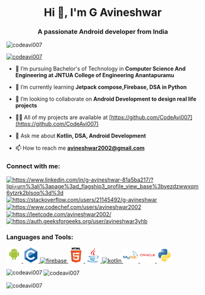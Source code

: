 <h1 align="center">Hi 👋, I'm G Avineshwar</h1>
<h3 align="center">A passionate Android developer from India</h3>

<p align="left"> <img src="https://komarev.com/ghpvc/?username=codeavi007&label=Profile%20views&color=0e75b6&style=flat" alt="codeavi007" /> </p>

<p align="left"> <a href="https://github.com/ryo-ma/github-profile-trophy"><img src="https://github-profile-trophy.vercel.app/?username=codeavi007" alt="codeavi007" /></a> </p>

- 🔭 I’m pursuing Bachelor's of Technology in **Computer Science And Engineering at JNTUA College of Engineering Anantapuramu**

- 🌱 I’m currently learning **Jetpack compose,Firebase, DSA in Python**

- 👯 I’m looking to collaborate on **Android Development to design real life projects**

- 👨‍💻 All of my projects are available at [https://github.com/CodeAvi007](https://github.com/CodeAvi007)

- 💬 Ask me about **Kotlin, DSA, Android Development**

- 📫 How to reach me **avineshwar2002@gmail.com**

<h3 align="left">Connect with me:</h3>
<p align="left">
<a href="https://linkedin.com/in/https://www.linkedin.com/in/g-avineshwar-81a5ba217/?lipi=urn%3ali%3apage%3ad_flagship3_profile_view_base%3byezdzwwxqm6ytzrk2blsoq%3d%3d" target="blank"><img align="center" src="https://raw.githubusercontent.com/rahuldkjain/github-profile-readme-generator/master/src/images/icons/Social/linked-in-alt.svg" alt="https://www.linkedin.com/in/g-avineshwar-81a5ba217/?lipi=urn%3ali%3apage%3ad_flagship3_profile_view_base%3byezdzwwxqm6ytzrk2blsoq%3d%3d" height="30" width="40" /></a>
<a href="https://stackoverflow.com/users/https://stackoverflow.com/users/21145492/g-avineshwar" target="blank"><img align="center" src="https://raw.githubusercontent.com/rahuldkjain/github-profile-readme-generator/master/src/images/icons/Social/stack-overflow.svg" alt="https://stackoverflow.com/users/21145492/g-avineshwar" height="30" width="40" /></a>
<a href="https://www.codechef.com/users/https://www.codechef.com/users/avineshwar2002" target="blank"><img align="center" src="https://cdn.jsdelivr.net/npm/simple-icons@3.1.0/icons/codechef.svg" alt="https://www.codechef.com/users/avineshwar2002" height="30" width="40" /></a>
<a href="https://www.leetcode.com/https://leetcode.com/avineshwar2002/" target="blank"><img align="center" src="https://raw.githubusercontent.com/rahuldkjain/github-profile-readme-generator/master/src/images/icons/Social/leet-code.svg" alt="https://leetcode.com/avineshwar2002/" height="30" width="40" /></a>
<a href="https://auth.geeksforgeeks.org/user/https://auth.geeksforgeeks.org/user/avineshwar3yhb" target="blank"><img align="center" src="https://raw.githubusercontent.com/rahuldkjain/github-profile-readme-generator/master/src/images/icons/Social/geeks-for-geeks.svg" alt="https://auth.geeksforgeeks.org/user/avineshwar3yhb" height="30" width="40" /></a>
</p>

<h3 align="left">Languages and Tools:</h3>
<p align="left"> <a href="https://developer.android.com" target="_blank" rel="noreferrer"> <img src="https://raw.githubusercontent.com/devicons/devicon/master/icons/android/android-original-wordmark.svg" alt="android" width="40" height="40"/> </a> <a href="https://www.cprogramming.com/" target="_blank" rel="noreferrer"> <img src="https://raw.githubusercontent.com/devicons/devicon/master/icons/c/c-original.svg" alt="c" width="40" height="40"/> </a> <a href="https://firebase.google.com/" target="_blank" rel="noreferrer"> <img src="https://www.vectorlogo.zone/logos/firebase/firebase-icon.svg" alt="firebase" width="40" height="40"/> </a> <a href="https://www.w3.org/html/" target="_blank" rel="noreferrer"> <img src="https://raw.githubusercontent.com/devicons/devicon/master/icons/html5/html5-original-wordmark.svg" alt="html5" width="40" height="40"/> </a> <a href="https://www.java.com" target="_blank" rel="noreferrer"> <img src="https://raw.githubusercontent.com/devicons/devicon/master/icons/java/java-original.svg" alt="java" width="40" height="40"/> </a> <a href="https://kotlinlang.org" target="_blank" rel="noreferrer"> <img src="https://www.vectorlogo.zone/logos/kotlinlang/kotlinlang-icon.svg" alt="kotlin" width="40" height="40"/> </a> <a href="https://www.mysql.com/" target="_blank" rel="noreferrer"> <img src="https://raw.githubusercontent.com/devicons/devicon/master/icons/mysql/mysql-original-wordmark.svg" alt="mysql" width="40" height="40"/> </a> <a href="https://www.oracle.com/" target="_blank" rel="noreferrer"> <img src="https://raw.githubusercontent.com/devicons/devicon/master/icons/oracle/oracle-original.svg" alt="oracle" width="40" height="40"/> </a> <a href="https://www.python.org" target="_blank" rel="noreferrer"> <img src="https://raw.githubusercontent.com/devicons/devicon/master/icons/python/python-original.svg" alt="python" width="40" height="40"/> </a> </p>

<p><img align="left" src="https://github-readme-stats.vercel.app/api/top-langs?username=codeavi007&show_icons=true&locale=en&layout=compact" alt="codeavi007" /></p>

<p>&nbsp;<img align="center" src="https://github-readme-stats.vercel.app/api?username=codeavi007&show_icons=true&locale=en" alt="codeavi007" /></p>

<p><img align="center" src="https://github-readme-streak-stats.herokuapp.com/?user=codeavi007&" alt="codeavi007" /></p>
